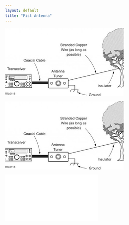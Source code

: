 ```yaml
---
layout: default
title: "Fist Antenna"
---
```



<img src="images/long-wire-attenna.jpg" alt="hi" class="right"/>

![](images/long-wire-attenna.jpg)


<iframe src="//player.bilibili.com/player.html?aid=242679276&bvid=BV1oe411x7Be&cid=176548626&page=1" scrolling="no" border="0" frameborder="no" framespacing="0" allowfullscreen="true"> </iframe>
